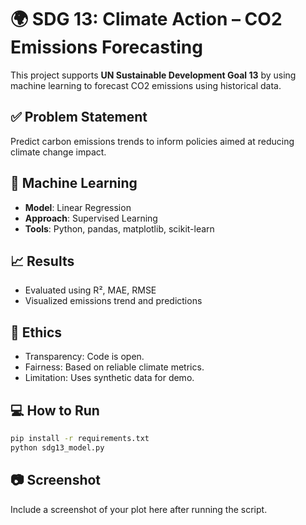 # 🌍 SDG 13: Climate Action – CO2 Emissions Forecasting

This project supports **UN Sustainable Development Goal 13** by using machine learning to forecast CO2 emissions using historical data.

## ✅ Problem Statement
Predict carbon emissions trends to inform policies aimed at reducing climate change impact.

## 🤖 Machine Learning
- **Model**: Linear Regression
- **Approach**: Supervised Learning
- **Tools**: Python, pandas, matplotlib, scikit-learn

## 📈 Results
- Evaluated using R², MAE, RMSE
- Visualized emissions trend and predictions

## 🧠 Ethics
- Transparency: Code is open.
- Fairness: Based on reliable climate metrics.
- Limitation: Uses synthetic data for demo.

## 💻 How to Run
```bash
pip install -r requirements.txt
python sdg13_model.py
```

## 📷 Screenshot
Include a screenshot of your plot here after running the script.
